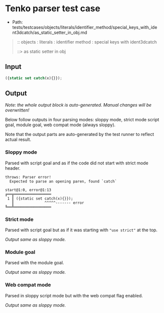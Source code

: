 # Tenko parser test case

- Path: tests/testcases/objects/literals/identifier_method/special_keys_with_ident3dcatch/as_static_setter_in_obj.md

> :: objects : literals : identifier method : special keys with ident3dcatch
>
> ::> as static setter in obj

## Input

`````js
({static set catch(x){}});
`````

## Output

_Note: the whole output block is auto-generated. Manual changes will be overwritten!_

Below follow outputs in four parsing modes: sloppy mode, strict mode script goal, module goal, web compat mode (always sloppy).

Note that the output parts are auto-generated by the test runner to reflect actual result.

### Sloppy mode

Parsed with script goal and as if the code did not start with strict mode header.

`````
throws: Parser error!
  Expected to parse an opening paren, found `catch`

start@1:0, error@1:13
╔══╦═════════════════
 1 ║ ({static set catch(x){}});
   ║              ^^^^^------- error
╚══╩═════════════════

`````

### Strict mode

Parsed with script goal but as if it was starting with `"use strict"` at the top.

_Output same as sloppy mode._

### Module goal

Parsed with the module goal.

_Output same as sloppy mode._

### Web compat mode

Parsed in sloppy script mode but with the web compat flag enabled.

_Output same as sloppy mode._
